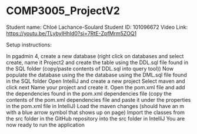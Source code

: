 # COMP3005_ProjectV2
Student name: Chloé Lachance-Soulard
Student ID: 101096672
Video Link: https://youtu.be/TLybyIHhId0?si=7RtE-ZpfMrm5ZOQ1

Setup instructions:

In pgadmin 4, create a new database (right click on databases and select create, name it Project2 and create the table using the DDL.sql file found in the SQL folder (copy/paste contents of DDL.sql into query tool))
Now populate the database using the the database using the DML.sql file found in the SQL folder
Open IntelliJ and create a new project
Select maven and click next
Name your project and create it.
Open the pom.xml file and add the dependencies found in the pom.xml dependencies file (copy the contents of the pom.xml dependencies file and paste it under the properties in the pom.xml file in IntelliJ)
Load the maven changes (should have an m with a blue arrow symbol that shows up on page)
Import the classes from the src folder in the GitHub repository into the src folder in IntelliJ
You are now ready to run the application
